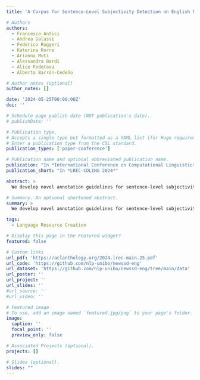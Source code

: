 ```yaml
---
title: 'A Corpus for Sentence-Level Subjectivity Detection on English News Articles'

# Authors
authors:
  - Francesco Antici
  - Andrea Galassi
  - Federico Ruggeri
  - Katerina Korre
  - Arianna Muti
  - Alessandra Bardi
  - Alice Fedotova
  - Alberto Barrón-Cedeño

# Author notes (optional)
author_notes: []

date: '2024-05-25T00:00:00Z'
doi: ''

# Schedule page publish date (NOT publication's date).
# publishDate: ''

# Publication type.
# Accepts a single type but formatted as a YAML list (for Hugo requirements).
# Enter a publication type from the CSL standard.
publication_types: ['paper-conference']

# Publication name and optional abbreviated publication name.
publication: "In *International Conference on Computational Linguistics, Language Resources and Evaluation (LREC-COLING 2024)*"
publication_short: "In *LREC-COLING 2024*"

abstract: >
  We develop novel annotation guidelines for sentence-level subjectivity detection, which are not limited to language-specific cues. We use our guidelines to collect NewsSD-ENG, a corpus of 638 objective and 411 subjective sentences extracted from English news articles on controversial topics. Our corpus paves the way for subjectivity detection in English and across other languages without relying on language-specific tools, such as lexicons or machine translation. We evaluate state-of-the-art multilingual transformer-based models on the task in mono-, multi-, and cross-language settings. For this purpose, we re-annotate an existing Italian corpus. We observe that models trained in the multilingual setting achieve the best performance on the task.

# Summary. An optional shortened abstract.
summary: >
  We develop novel annotation guidelines for sentence-level subjectivity detection, which are not limited to language-specific cues. We use our guidelines to collect NewsSD-ENG, a corpus of 638 objective and 411 subjective sentences extracted from English news articles on controversial topics. Our corpus paves the way for subjectivity detection in English and across other languages without relying on language-specific tools, such as lexicons or machine translation. We evaluate state-of-the-art multilingual transformer-based models on the task in mono-, multi-, and cross-language settings. For this purpose, we re-annotate an existing Italian corpus. We observe that models trained in the multilingual setting achieve the best performance on the task.

tags:
  - Language Resource Creation

# Display this page in the Featured widget?
featured: false

# Custom links
url_pdf: 'https://aclanthology.org/2024.lrec-main.25.pdf'
url_code: 'https://github.com/nlp-unibo/newssd-eng'
url_dataset: 'https://github.com/nlp-unibo/newssd-eng/tree/main/data'
url_poster: ''
url_project: ''
url_slides: ''
#url_source: ''
#url_video: ''

# Featured image
# To use, add an image named `featured.jpg/png` to your page's folder.
image:
  caption: ''
  focal_point: ''
  preview_only: false

# Associated Projects (optional).
projects: []

# Slides (optional).
slides: ""
---
```

